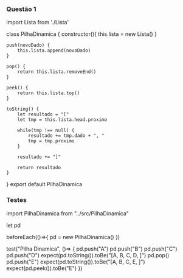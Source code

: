 ### Questão 1

import Lista from './Lista'

class PilhaDinamica {
    constructor(){
        this.lista = new Lista()
    }

    push(novoDado) {
        this.lista.append(novoDado)
    }

    pop() {
        return this.lista.removeEnd()
    }

    peek() {
        return this.lista.top()
    }

    toString() {
        let resultado = "["
        let tmp = this.lista.head.proximo

        while(tmp !== null) {
            resultado += tmp.dado + ", "
            tmp = tmp.proximo
        }

        resultado += "]"

        return resultado
    }
}
export default PilhaDinamica


### Testes

import PilhaDinamica from "../src/PilhaDinamica"

let pd

beforeEach(()=>{
    pd = new PilhaDinamica()
})

test("Pilha Dinamica", ()=> {
    pd.push("A")
    pd.push("B")
    pd.push("C")
    pd.push("D")
    expect(pd.toString()).toBe("[A, B, C, D, ]")
    pd.pop()
    pd.push("E")
    expect(pd.toString()).toBe("[A, B, C, E, ]")
    expect(pd.peek()).toBe("E")
})